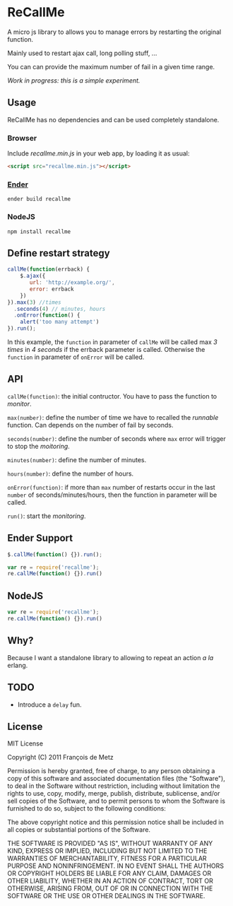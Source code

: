 # ReCallMe

A micro js library to allows you to manage errors by restarting the original function.

Mainly used to restart ajax call, long polling stuff, ...

You can can provide the maximum number of fail in a given time range.

*Work in progress: this is a simple experiment.*

## Usage

ReCallMe has no dependencies and can be used completely standalone.

### Browser

Include *recallme.min.js* in your web app, by loading it as usual:

```html
<script src="recallme.min.js"></script>
```

### [Ender](http://ender.no.de/)

    ender build recallme

### NodeJS

    npm install recallme

## Define restart strategy

```javascript
callMe(function(errback) {
    $.ajax({
       url: 'http://example.org/',
       error: errback
    })
}).max(3) //times
  .seconds(4) // minutes, hours
  .onError(function() {
    alert('too many attempt')
}).run();
```

In this example, the `function` in parameter of `callMe` will be called max *3 times* in *4 seconds* if the errback parameter is called. Otherwise the `function` in parameter of `onError` will be called.

## API

`callMe(function)`: the initial contructor. You have to pass the function to *monitor*.

`max(number)`: define the number of time we have to recalled the *runnable* function. Can depends on the number of fail by seconds.

`seconds(number)`: define the number of seconds where `max` error will trigger to stop the *moitoring*.

`minutes(number)`: define the number of minutes.

`hours(number)`: define the number of hours.

`onError(function)`: if more than `max` number of restarts occur in the last `number` of seconds/minutes/hours, then the function in parameter will be called.

`run()`: start the *monitoring*.

## Ender Support

```javascript
$.callMe(function() {}).run();

var re = require('recallme');
re.callMe(function() {}).run()
```

## NodeJS

```javascript
var re = require('recallme');
re.callMe(function() {}).run()
```

## Why?

Because I want a standalone library to allowing to repeat an action *a la* erlang.

## TODO

* Introduce a `delay` fun.

## License

MIT License

Copyright (C) 2011 François de Metz

Permission is hereby granted, free of charge, to any person obtaining a copy of this software and associated documentation files (the "Software"), to deal in the Software without restriction, including without limitation the rights to use, copy, modify, merge, publish, distribute, sublicense, and/or sell copies of the Software, and to permit persons to whom the Software is furnished to do so, subject to the following conditions:

The above copyright notice and this permission notice shall be included in all copies or substantial portions of the Software.

THE SOFTWARE IS PROVIDED "AS IS", WITHOUT WARRANTY OF ANY KIND, EXPRESS OR IMPLIED, INCLUDING BUT NOT LIMITED TO THE WARRANTIES OF MERCHANTABILITY, FITNESS FOR A PARTICULAR PURPOSE AND NONINFRINGEMENT. IN NO EVENT SHALL THE AUTHORS OR COPYRIGHT HOLDERS BE LIABLE FOR ANY CLAIM, DAMAGES OR OTHER LIABILITY, WHETHER IN AN ACTION OF CONTRACT, TORT OR OTHERWISE, ARISING FROM, OUT OF OR IN CONNECTION WITH THE SOFTWARE OR THE USE OR OTHER DEALINGS IN THE SOFTWARE.
